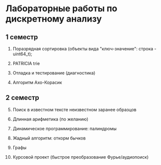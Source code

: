 # Лабораторные работы по дискретному анализу

## 1 семестр

1. Поразрядная сортировка (объекты вида "ключ-значение": строка - uint64_t);

2. PATRICIA trie

3. Отладка и тестирование (диагностика)

4. Алгоритм Ахо-Корасик

## 2 семестр

5. Поиск в известном тексте неизвестном заранее образцов

6. Длинная арифметика (по желанию)

7. Динамическое программирование: палиндромы

8. Жадный алгоритм: откорм бычков

9. Графы

10. Курсовой проект (быстрое преобразование Фурье/аудиопоиск)